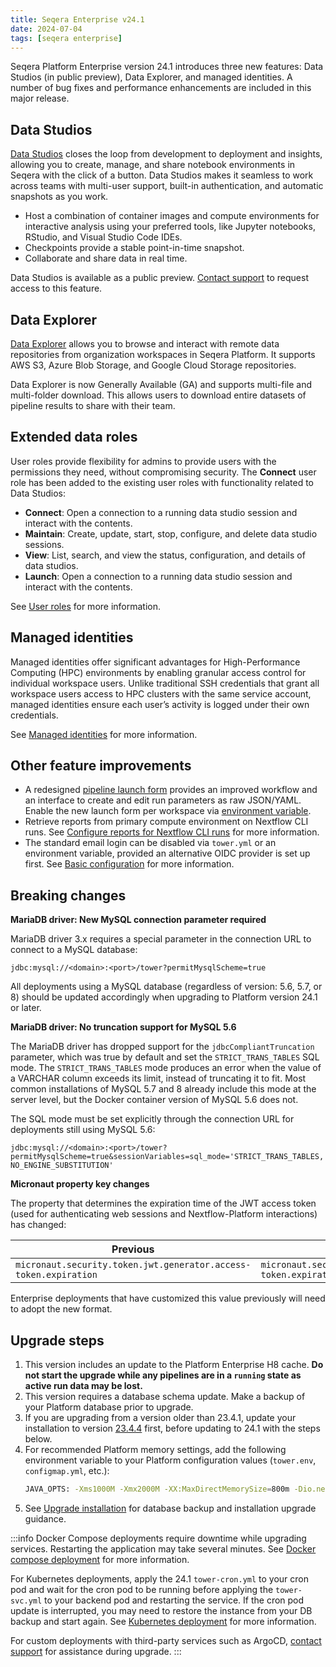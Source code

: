 ```yaml
---
title: Seqera Enterprise v24.1
date: 2024-07-04
tags: [seqera enterprise]
---
```


Seqera Platform Enterprise version 24.1 introduces three new features: Data Studios (in public preview), Data Explorer, and managed identities. A number of bug fixes and performance enhancements are included in this major release.

## Data Studios

[Data Studios](https://docs.seqera.io/platform-cloud/studios) closes the loop from development to deployment and insights, allowing you to create, manage, and share notebook environments in Seqera with the click of a button. Data Studios makes it seamless to work across teams with multi-user support, built-in authentication, and automatic snapshots as you work.

- Host a combination of container images and compute environments for interactive analysis using your preferred tools, like Jupyter notebooks, RStudio, and Visual Studio Code IDEs.
- Checkpoints provide a stable point-in-time snapshot.
- Collaborate and share data in real time.

Data Studios is available as a public preview. [Contact support](https://support.seqera.io) to request access to this feature. 

## Data Explorer

[Data Explorer](https://docs.seqera.io/platform-cloud/data/data-explorer) allows you to browse and interact with remote data repositories from organization workspaces in Seqera Platform. It supports AWS S3, Azure Blob Storage, and Google Cloud Storage repositories.

Data Explorer is now Generally Available (GA) and supports multi-file and multi-folder download. This allows users to download entire datasets of pipeline results to share with their team.

## Extended data roles

User roles provide flexibility for admins to provide users with the permissions they need, without compromising security. The **Connect** user role has been added to the existing user roles with functionality related to Data Studios:

- **Connect**: Open a connection to a running data studio session and interact with the contents.
- **Maintain**: Create, update, start, stop, configure, and delete data studio sessions.
- **View**: List, search, and view the status, configuration, and details of data studios.
- **Launch**: Open a connection to a running data studio session and interact with the contents.

See [User roles](https://docs.seqera.io/platform-cloud/orgs-and-teams/roles) for more information.

## Managed identities

Managed identities offer significant advantages for High-Performance Computing (HPC) environments by enabling granular access control for individual workspace users. Unlike traditional SSH credentials that grant all workspace users access to HPC clusters with the same service account, managed identities ensure each user’s activity is logged under their own credentials.

See [Managed identities](https://docs.seqera.io/platform-cloud/credentials/managed_identities) for more information. 

## Other feature improvements

- A redesigned [pipeline launch form](https://docs.seqera.io/platform-cloud/getting-started/quickstart-demo/launch-pipelines) provides an improved workflow and an interface to create and edit run parameters as raw JSON/YAML. Enable the new launch form per workspace via [environment variable](https://docs.seqera.io/platform-enterprise/24.2/enterprise/configuration/overview#core-features).
- Retrieve reports from primary compute environment on Nextflow CLI runs. See [Configure reports for Nextflow CLI runs](https://docs.seqera.io/platform-cloud/reports/overview#configure-reports-for-nextflow-cli-runs) for more information. 
- The standard email login can be disabled via `tower.yml` or an environment variable, provided an alternative OIDC provider is set up first. See [Basic configuration](https://docs.seqera.io/platform-enterprise/latest/enterprise/configuration/overview#basic-configuration) for more information.

## Breaking changes

**MariaDB driver: New MySQL connection parameter required**

MariaDB driver 3.x requires a special parameter in the connection URL to connect to a MySQL database:

`jdbc:mysql://<domain>:<port>/tower?permitMysqlScheme=true`

All deployments using a MySQL database (regardless of version: 5.6, 5.7, or 8) should be updated accordingly when upgrading to Platform version 24.1 or later.

**MariaDB driver: No truncation support for MySQL 5.6**

The MariaDB driver has dropped support for the `jdbcCompliantTruncation` parameter, which was true by default and set the `STRICT_TRANS_TABLES` SQL mode. The `STRICT_TRANS_TABLES` mode produces an error when the value of a VARCHAR column exceeds its limit, instead of truncating it to fit. Most common installations of MySQL 5.7 and 8 already include this mode at the server level, but the Docker container version of MySQL 5.6 does not.

The SQL mode must be set explicitly through the connection URL for deployments still using MySQL 5.6:

`jdbc:mysql://<domain>:<port>/tower?permitMysqlScheme=true&sessionVariables=sql_mode='STRICT_TRANS_TABLES,NO_ENGINE_SUBSTITUTION'`

**Micronaut property key changes**

The property that determines the expiration time of the JWT access token (used for authenticating web sessions and Nextflow-Platform interactions) has changed:

| Previous                                                         | New                                                          |
| ---------------------------------------------------------------- | ------------------------------------------------------------ |
| `micronaut.security.token.jwt.generator.access-token.expiration` | `micronaut.security.token.generator.access-token.expiration` |
	
Enterprise deployments that have customized this value previously will need to adopt the new format.

## Upgrade steps 

1. This version includes an update to the Platform Enterprise H8 cache. **Do not start the upgrade while any pipelines are in a `running` state as active run data may be lost.**
1. This version requires a database schema update. Make a backup of your Platform database prior to upgrade.
1. If you are upgrading from a version older than 23.4.1, update your installation to version [23.4.4](https://docs.seqera.io/changelog/seqera-enterprise/v23.4) first, before updating to 24.1 with the steps below.
1. For recommended Platform memory settings, add the following environment variable to your Platform configuration values (`tower.env`, `configmap.yml`, etc.):
    ```bash 
    JAVA_OPTS: -Xms1000M -Xmx2000M -XX:MaxDirectMemorySize=800m -Dio.netty.maxDirectMemory=0 -Djdk.nio.maxCachedBufferSize=262144
    ```
1. See [Upgrade installation](https://docs.seqera.io/platform-enterprise/24.2/enterprise/upgrade) for database backup and installation upgrade guidance.

:::info
Docker Compose deployments require downtime while upgrading services. Restarting the application may take several minutes. See [Docker compose deployment](https://docs.seqera.io/platform-enterprise/latest/enterprise/docker-compose) for more information.

For Kubernetes deployments, apply the 24.1 `tower-cron.yml` to your cron pod and wait for the cron pod to be running before applying the `tower-svc.yml` to your backend pod and restarting the service. If the cron pod update is interrupted, you may need to restore the instance from your DB backup and start again. See [Kubernetes deployment](https://docs.seqera.io/platform-enterprise/latest/enterprise/kubernetes) for more information. 

For custom deployments with third-party services such as ArgoCD, [contact support](https://support.seqera.io) for assistance during upgrade. 
::: 


[gcp-vm-instance-template]: https://cloud.google.com/compute/docs/instance-templates
